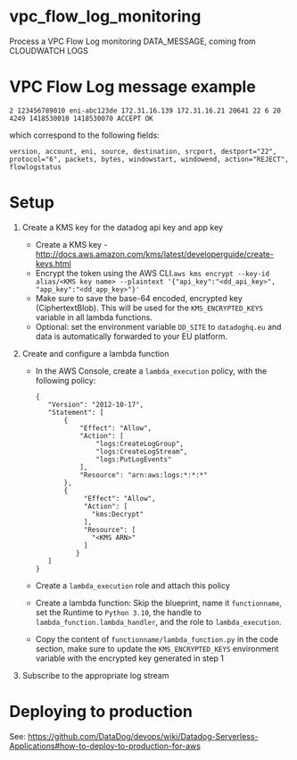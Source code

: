 # vpc_flow_log_monitoring
Process a VPC Flow Log monitoring DATA_MESSAGE, coming from CLOUDWATCH LOGS

# VPC Flow Log message example
```
2 123456789010 eni-abc123de 172.31.16.139 172.31.16.21 20641 22 6 20 4249 1418530010 1418530070 ACCEPT OK
```

which correspond to the following fields:
```
version, account, eni, source, destination, srcport, destport="22", protocol="6", packets, bytes, windowstart, windowend, action="REJECT", flowlogstatus
```

# Setup

1. Create a KMS key for the datadog api key and app key
   - Create a KMS key - http://docs.aws.amazon.com/kms/latest/developerguide/create-keys.html
   - Encrypt the token using the AWS CLI.`aws kms encrypt --key-id alias/<KMS key name> --plaintext '{"api_key":"<dd_api_key>", "app_key":"<dd_app_key>"}'`
   - Make sure to save the base-64 encoded, encrypted key (CiphertextBlob). This will be used for the `KMS_ENCRYPTED_KEYS` variable in all lambda functions.
   - Optional: set the environment variable `DD_SITE` to `datadoghq.eu` and data is automatically forwarded to your EU platform.

1. Create and configure a lambda function
   - In the AWS Console, create a `lambda_execution` policy, with the following policy:
     ```
     {
        "Version": "2012-10-17",
        "Statement": [
            {
                "Effect": "Allow",
                "Action": [
                    "logs:CreateLogGroup",
                    "logs:CreateLogStream",
                    "logs:PutLogEvents"
                ],
                "Resource": "arn:aws:logs:*:*:*"
            },
            {
                 "Effect": "Allow",
                 "Action": [
                   "kms:Decrypt"
                 ],
                 "Resource": [
                   "<KMS ARN>"
                 ]
               }
        ]
     }
     ```

   - Create a `lambda_execution` role and attach this policy

   - Create a lambda function: Skip the blueprint, name it `functionname`, set the Runtime to `Python 3.10`, the handle to `lambda_function.lambda_handler`, and the role to `lambda_execution`.

   - Copy the content of `functionname/lambda_function.py` in the code section, make sure to update the `KMS_ENCRYPTED_KEYS` environment variable with the encrypted key generated in step 1

1. Subscribe to the appropriate log stream


# Deploying to production

See: https://github.com/DataDog/devops/wiki/Datadog-Serverless-Applications#how-to-deploy-to-production-for-aws

